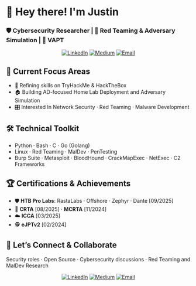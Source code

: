 # 👋 Hey there! I'm Justin

### 🛡️ Cybersecurity Researcher | 🎯 Red Teaming & Adversary Simulation | 🔐 VAPT

<div align="center">
  
[![LinkedIn](https://img.shields.io/badge/LinkedIn-0A66C2?style=for-the-badge&logo=linkedin&logoColor=white)](https://www.linkedin.com/in/jkt112/)
[![Medium](https://img.shields.io/badge/Medium-12100E?style=for-the-badge&logo=medium&logoColor=white)](https://justinkt.medium.com)
[![Email](https://img.shields.io/badge/Email-0078D4?style=for-the-badge&logo=microsoft-outlook&logoColor=white)](mailto:justinkombe.offsec@outlook.com)

</div>

## 🚀 Current Focus Areas
- 🧪 Refining skills on TryHackMe & HackTheBox 
- 🏠 Building AD-focused Home Lab Deployment and Adversary Simulation
- 🎛️ Interested In Network Security · Red Teaming · Malware Development

## 🛠️ Technical Toolkit
- Python · Bash · C · Go (Golang)
- Linux · Red Teaming · MalDev · PenTesting
- Burp Suite · Metasploit · BloodHound · CrackMapExec · NetExec · C2 Frameworks

## 🏆 Certifications & Achievements 
- 🛡️ **HTB Pro Labs**: RastaLabs · Offshore · Zephyr · Dante [09/2025]
- 🎯 **CRTA** [08/2025] · **MCRTA** [11/2024]
- ☁️ **ICCA** [03/2025]
- 🕵️ **eJPTv2** [02/2024]


## 🤝 Let’s Connect & Collaborate
Security roles · Open Source · Cybersecurity discussions · Red Teaming and MalDev Research

<div align="center"> 
  
[![LinkedIn](https://img.shields.io/badge/LinkedIn-0A66C2?style=for-the-badge&logo=linkedin&logoColor=white)](https://www.linkedin.com/in/jkt112/)
[![Medium](https://img.shields.io/badge/Medium-12100E?style=for-the-badge&logo=medium&logoColor=white)](https://justinkt.medium.com)
[![Email](https://img.shields.io/badge/Email-0078D4?style=for-the-badge&logo=microsoft-outlook&logoColor=white)](mailto:justinkombe.offsec@outlook.com)

</div>
